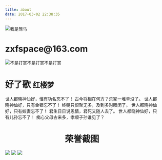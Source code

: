 ```yaml
---
title: about
date: 2017-03-02 22:38:35
---
```


<title></title>
<meta charset="utf-8">
<meta http-equiv="X-UA-Compatible" content="IE=edge">
<meta name="viewport" content="width=device-width, initial-scale=1">
<link rel="stylesheet" href="https://cdn.bootcss.com/bootstrap/3.3.7/css/bootstrap.min.css" integrity="sha384-BVYiiSIFeK1dGmJRAkycuHAHRg32OmUcww7on3RYdg4Va+PmSTsz/K68vbdEjh4u" crossorigin="anonymous">
<script src="https://cdn.bootcss.com/jquery/1.12.4/jquery.min.js"></script>
<script src="https://cdn.bootcss.com/bootstrap/3.3.7/js/bootstrap.min.js" integrity="sha384-Tc5IQib027qvyjSMfHjOMaLkfuWVxZxUPnCJA7l2mCWNIpG9mGCD8wGNIcPD7Txa" crossorigin="anonymous"></script>

<img src="/blog/about/index/running.jpg" alt="我是驽马" class="img-rounded">
<h1>zxfspace@163.com</h1>
<img src="/blog/about/index/weixin.jpg" alt="不是打赏不是打赏不是打赏" class="img-rounded">
<div class="page-header">
  <h1>好了歌 <small><span class="label label-default">红楼梦</span></small></h1>
  <p>世人都晓神仙好，惟有功名忘不了！
古今将相在何方？荒冢一堆草没了。
世人都晓神仙好，只有金银忘不了！
终朝只恨聚无多，及到多时眼闭了。
世人都晓神仙好，只有姣妻忘不了！
君生日日说恩情，君死又随人去了。
世人都晓神仙好，只有儿孙忘不了！
痴心父母古来多，孝顺子孙谁见了？</p>

<center><h1>荣誉截图</h1></center>

<img src="/blog/about/index/p1.jpg" class="img-thumbnail">
<img src="/blog/about/index/p2.jpg" class="img-thumbnail">
<img src="/blog/about/index/p3.jpg" class="img-thumbnail">
</div>
